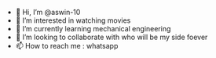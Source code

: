 - 👋 Hi, I’m @aswin-10
- 👀 I’m interested in watching movies
- 🌱 I’m currently learning mechanical engineering
- 💞️ I’m looking to collaborate with who will be my side foever
- 📫 How to reach me : whatsapp

<!---
aswin-10/aswin-10 is a ✨ special ✨ repository because its `README.md` (this file) appears on your GitHub profile.
You can click the Preview link to take a look at your changes.
--->
